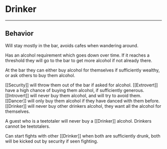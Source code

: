 # Drinker
---
## Behavior
Will stay mostly in the bar, avoids cafes when wandering around.

Has an alcohol requirement which goes down over time.
If it reaches a threshold they will go to the bar to get more alcohol if not already there.

At the bar they can either buy alcohol for themselves if sufficiently wealthy, or ask others to buy them alcohol.

[[Security]] will throw them out of the bar if asked for alcohol.
[[Extrovert]] have a high chance of buying them alcohol, if sufficiently generous.
[[Introvert]] will never buy them alcohol, and will try to avoid them.
[[Dancer]] will only buy them alcohol if they have danced with them before.
[[Drinker]] will never buy other drinkers alcohol, they want all the alcohol for themselves.

A guest who is a teetotaler will never buy a [[Drinker]] alcohol.
Drinkers cannot be teetotalers.

Can start fights with other [[Drinker]] when both are sufficiently drunk, both will be kicked out by security if seen fighting.